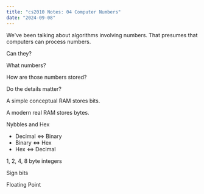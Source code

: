 ```yaml
---
title: "cs2010 Notes: 04 Computer Numbers"
date: "2024-09-08"
---
```



We've been talking about algorithms involving numbers. That presumes
that computers can process numbers.

Can they?

What numbers?

How are those numbers stored?

Do the details matter?

A simple conceptual RAM stores bits.

A modern real RAM stores bytes.

Nybbles and Hex

 - Decimal <=> Binary
 - Binary <=> Hex
 - Hex <=> Decimal

1, 2, 4, 8 byte integers

Sign bits

Floating Point







